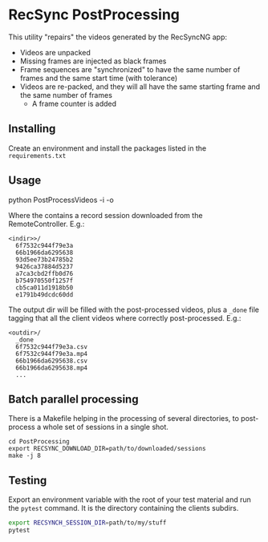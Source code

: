 # RecSync PostProcessing

This utility "repairs" the videos generated by the RecSyncNG app:
* Videos are unpacked
* Missing frames are injected as black frames
* Frame sequences are "synchronized" to have the same number of frames and the same start time (with tolerance) 
* Videos are re-packed, and they will all have the same starting frame and the same number of frames
  * A frame counter is added

## Installing

Create an environment and install the packages listed in the `requirements.txt`

## Usage

python PostProcessVideos -i <indir> -o <outdir>

Where the <indir> contains a record session downloaded from the RemoteController. E.g.:

```
<indir>>/
  6f7532c944f79e3a
  66b1966da6295638
  93d5ee73b24785b2
  9426ca37884d5237
  a7ca3cbd2ffb0d76
  b754970550f1257f
  cb5ca011d1918b50
  e1791b49dcdc60dd
```

The output dir will be filled with the post-processed videos, plus a `_done` file tagging that all the client videos where correctly post-processed. E.g.:

```
<outdir>/
  _done
  6f7532c944f79e3a.csv
  6f7532c944f79e3a.mp4
  66b1966da6295638.csv
  66b1966da6295638.mp4
  ...
```

## Batch parallel processing

There is a Makefile helping in the processing of several directories, to post-process a whole set of sessions in a single shot.

```
cd PostProcessing
export RECSYNC_DOWNLOAD_DIR=path/to/downloaded/sessions
make -j 8
```


## Testing

Export an environment variable with the root of your test material and run the `pytest` command.
It is the directory containing the clients subdirs.

```bash
export RECSYNCH_SESSION_DIR=path/to/my/stuff
pytest
```
